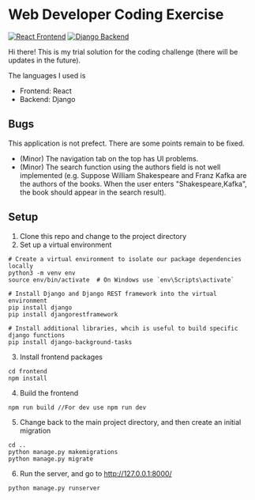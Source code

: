 # Web Developer Coding Exercise
[![React Frontend](https://img.shields.io/badge/react-frondend-brightgreen)](http://realworld.io)
[![Django Backend](https://img.shields.io/badge/django-backend-yellowgreen)](http://realworld.io)

Hi there! This is my trial solution for the coding challenge (there will be updates in the future).

The languages I used is 
* Frontend: React
* Backend: Django

## Bugs
This application is not prefect. There are some points remain to be fixed.
* (Minor) The navigation tab on the top has UI problems.
* (Minor) The search function using the authors field is not well implemented (e.g. Suppose William Shakespeare and Franz Kafka are the authors of the books. When the user enters "Shakespeare,Kafka", the book should appear in the search result).

## Setup
1. Clone this repo and change to the project directory 
2. Set up a virtual environment
```
# Create a virtual environment to isolate our package dependencies locally
python3 -m venv env
source env/bin/activate  # On Windows use `env\Scripts\activate`

# Install Django and Django REST framework into the virtual environment
pip install django
pip install djangorestframework

# Install additional libraries, whcih is useful to build specific django functions
pip install django-background-tasks
```
3. Install frontend packages
```
cd frontend
npm install
```

4. Build the frontend
```
npm run build //For dev use npm run dev
```

5. Change back to the main project directory, and then create an initial migration
```
cd ..
python manage.py makemigrations
python manage.py migrate
```

6. Run the server, and go to http://127.0.0.1:8000/ 
```
python manage.py runserver
```
